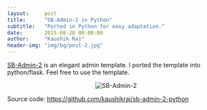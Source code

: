 ```yaml
---
layout:     post
title:      "SB-Admin-2 in Python"
subtitle:   "Ported in Python for easy adaptation."
date:       2015-08-28 00:00:00
author:     "Kaushik Raj"
header-img: "img/bg/post-2.jpg"
---
```

<p>
<a href="http://startbootstrap.com/template-overviews/sb-admin-2/">SB-Admin-2</a> is an elegant admin template. 
I ported the template into python/flask. Feel free to use the template.
</p>

<p align="center">
    <img class="img-responsive" src="{{ site.baseurl }}/img/sb-admin-2.jpg" alt="SB-Admin-2">
</p>

<p>
Source code: <a href="https://github.com/kaushikraj/sb-admin-2-python">https://github.com/kaushikraj/sb-admin-2-python</a>
</p>